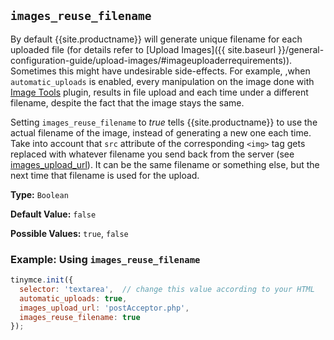 ## `images_reuse_filename`

By default {{site.productname}} will generate unique filename for each uploaded file (for details refer to [Upload Images]({{ site.baseurl }}/general-configuration-guide/upload-images/#imageuploaderrequirements)). Sometimes this might have undesirable side-effects. For example, ,when `automatic_uploads` is enabled, every manipulation on the image done with [Image Tools]({{site.baseurl}}/plugins/opensource/imagetools) plugin, results in file upload and each time under a different filename, despite the fact that the image stays the same.

Setting `images_reuse_filename` to *true* tells {{site.productname}} to use the actual filename of the image, instead of generating a new one each time. Take into account that `src` attribute of the corresponding `<img>` tag gets replaced with whatever filename you send back from the server (see [images_upload_url](#images_upload_url)). It can be the same filename or something else, but the next time that filename is used for the upload.

**Type:** `Boolean`

**Default Value:** `false`

**Possible Values:** `true`, `false`

### Example: Using `images_reuse_filename`

```js
tinymce.init({
  selector: 'textarea',  // change this value according to your HTML
  automatic_uploads: true,
  images_upload_url: 'postAcceptor.php',
  images_reuse_filename: true
});
```
